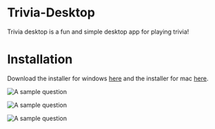 # Trivia-Desktop

Trivia desktop is a fun and simple desktop app for playing trivia!

# Installation

Download the installer for windows [here](https://github.com/gubareve/trivia-desktop/releases/download/v1.1.2/trivia-desktop-Setup-1.1.2.exe) and the installer for mac [here](https://github.com/gubareve/trivia-desktop/releases/download/v1.1.2/trivia-desktop-1.1.2.dmg).

![A sample question](https://i.imgur.com/ip90cMa.png)

![A sample question](https://i.imgur.com/8jbtC4q.png)

![A sample question](https://i.imgur.com/Ek7muno.png)
